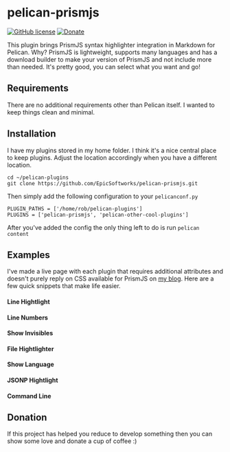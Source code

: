 # pelican-prismjs

[![GitHub license](https://img.shields.io/github/license/EpicSoftworks/pelican-prismjs.svg)](https://github.com/EpicSoftworks/pelican-prismjs/blob/master/LICENSE)
[![Donate](https://img.shields.io/badge/Donate-PayPal-green.svg)](https://www.paypal.me/epicsoftworks)

This plugin brings PrismJS syntax highlighter integration in Markdown for Pelican. Why? PrismJS is lightweight, supports many languages and has a download builder to make your version of PrismJS and not include more than needed. It's pretty good, you can select what you want and go!

## Requirements

There are no additional requirements other than Pelican itself. I wanted to keep things clean and minimal.

## Installation

I have my plugins stored in my home folder. I think it's a nice central place to keep plugins. Adjust the location accordingly when you have a different location.

```
cd ~/pelican-plugins
git clone https://github.com/EpicSoftworks/pelican-prismjs.git
```

Then simply add the following configuration to your `pelicanconf.py`

```
PLUGIN_PATHS = ['/home/rob/pelican-plugins']
PLUGINS = ['pelican-prismjs', 'pelican-other-cool-plugins']
```

After you've added the config the only thing left to do is run `pelican content`

## Examples

I've made a live page with each plugin that requires additional attributes and doesn't purely reply on CSS available for PrismJS on [my blog](). Here are a few quick snippets that make life easier.

#### Line Hightlight
#### Line Numbers
#### Show Invisibles
#### File Hightlighter
#### Show Language
#### JSONP Hightlight
#### Command Line

## Donation

If this project has helped you reduce to develop something then you can show some love and donate a cup of coffee :)
